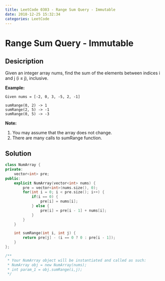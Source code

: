 ```yaml
---
title: LeetCode 0303 - Range Sum Query - Immutable
date: 2018-12-25 15:32:34
categories: LeetCode
---
```

# Range Sum Query - Immutable

<!--more-->

## Desicription

Given an integer array nums, find the sum of the elements between indices i and j (i ≤ j), inclusive.

**Example:**

```
Given nums = [-2, 0, 3, -5, 2, -1]

sumRange(0, 2) -> 1
sumRange(2, 5) -> -1
sumRange(0, 5) -> -3
```

**Note:**

1. You may assume that the array does not change.
2. There are many calls to sumRange function.

## Solution

```cpp
class NumArray {
private:
    vector<int> pre;
public:
    explicit NumArray(vector<int> nums) {
        pre = vector<int>(nums.size(), 0);
        for(int i = 0; i < pre.size(); i++) {
            if(i == 0) {
                pre[i] = nums[i];
            } else {
                pre[i] = pre[i - 1] + nums[i];
            }
        }
    }

    int sumRange(int i, int j) {
        return pre[j] - (i == 0 ? 0 : pre[i - 1]);
    }
};

/**
 * Your NumArray object will be instantiated and called as such:
 * NumArray obj = new NumArray(nums);
 * int param_1 = obj.sumRange(i,j);
 */
```